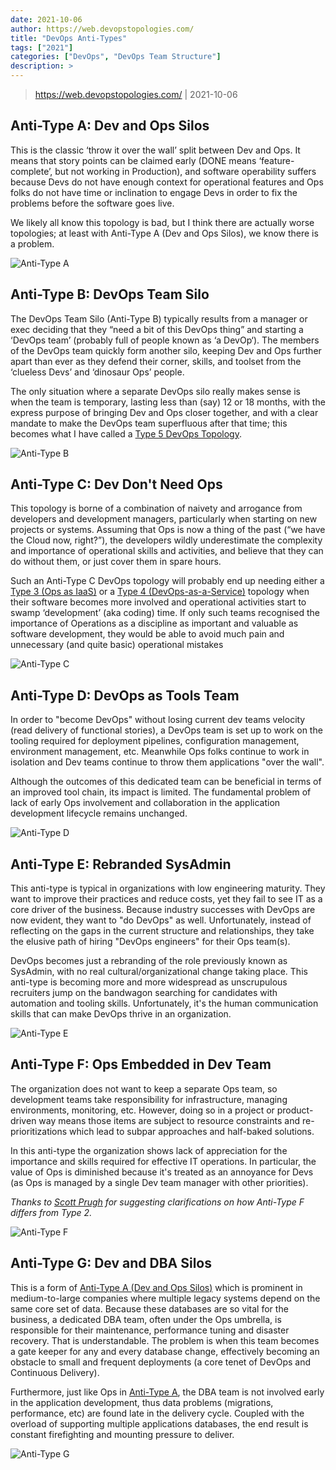 ```yaml
---
date: 2021-10-06
author: https://web.devopstopologies.com/
title: "DevOps Anti-Types"
tags: ["2021"]
categories: ["DevOps", "DevOps Team Structure"]
description: >
---
```


> https://web.devopstopologies.com/ | 2021-10-06

## **Anti-Type A:** Dev and Ops Silos

This is the classic ‘throw it over the wall’ split between Dev and Ops. It means that story points can be claimed early (DONE means ‘feature-complete’, but not working in Production), and software operability suffers because Devs do not have enough context for operational features and Ops folks do not have time or inclination to engage Devs in order to fix the problems before the software goes live.

We likely all know this topology is bad, but I think there are actually worse topologies; at least with Anti-Type A (Dev and Ops Silos), we know there is a problem.

![Anti-Type A](images/anti-type-a.png)

## **Anti-Type B:** DevOps Team Silo

The DevOps Team Silo (Anti-Type B) typically results from a manager or exec deciding that they “need a bit of this DevOps thing” and starting a ‘DevOps team’ (probably full of people known as ‘a DevOp‘). The members of the DevOps team quickly form another silo, keeping Dev and Ops further apart than ever as they defend their corner, skills, and toolset from the ‘clueless Devs’ and ‘dinosaur Ops’ people.

The only situation where a separate DevOps silo really makes sense is when the team is temporary, lasting less than (say) 12 or 18 months, with the express purpose of bringing Dev and Ops closer together, and with a clear mandate to make the DevOps team superfluous after that time; this becomes what I have called a [Type 5 DevOps Topology](https://web.devopstopologies.com/#type-five).

![Anti-Type B](images/anti-type-b.png)

## **Anti-Type C:** Dev Don't Need Ops

This topology is borne of a combination of naivety and arrogance from developers and development managers, particularly when starting on new projects or systems. Assuming that Ops is now a thing of the past (“we have the Cloud now, right?”), the developers wildly underestimate the complexity and importance of operational skills and activities, and believe that they can do without them, or just cover them in spare hours.

Such an Anti-Type C DevOps topology will probably end up needing either a [Type 3 (Ops as IaaS)](https://web.devopstopologies.com/#type-three) or a [Type 4 (DevOps-as-a-Service)](https://web.devopstopologies.com/#type-four) topology when their software becomes more involved and operational activities start to swamp ‘development’ (aka coding) time. If only such teams recognised the importance of Operations as a discipline as important and valuable as software development, they would be able to avoid much pain and unnecessary (and quite basic) operational mistakes

![Anti-Type C](images/anti-type-c.png)

## **Anti-Type D:** DevOps as Tools Team

In order to "become DevOps" without losing current dev teams velocity (read delivery of functional stories), a DevOps team is set up to work on the tooling required for deployment pipelines, configuration management, environment management, etc. Meanwhile Ops folks continue to work in isolation and Dev teams continue to throw them applications "over the wall".

Although the outcomes of this dedicated team can be beneficial in terms of an improved tool chain, its impact is limited. The fundamental problem of lack of early Ops involvement and collaboration in the application development lifecycle remains unchanged.

![Anti-Type D](images/anti-type-d.png)

## **Anti-Type E:** Rebranded SysAdmin

This anti-type is typical in organizations with low engineering maturity. They want to improve their practices and reduce costs, yet they fail to see IT as a core driver of the business. Because industry successes with DevOps are now evident, they want to "do DevOps" as well. Unfortunately, instead of reflecting on the gaps in the current structure and relationships, they take the elusive path of hiring "DevOps engineers" for their Ops team(s).

DevOps becomes just a rebranding of the role previously known as SysAdmin, with no real cultural/organizational change taking place. This anti-type is becoming more and more widespread as unscrupulous recruiters jump on the bandwagon searching for candidates with automation and tooling skills. Unfortunately, it's the human communication skills that can make DevOps thrive in an organization.

![Anti-Type E](images/anti-type-e.png)

## **Anti-Type F:** Ops Embedded in Dev Team

The organization does not want to keep a separate Ops team, so development teams take responsibility for infrastructure, managing environments, monitoring, etc. However, doing so in a project or product-driven way means those items are subject to resource constraints and re-prioritizations which lead to subpar approaches and half-baked solutions.

In this anti-type the organization shows lack of appreciation for the importance and skills required for effective IT operations. In particular, the value of Ops is diminished because it's treated as an annoyance for Devs (as Ops is managed by a single Dev team manager with other priorities).

*Thanks to [Scott Prugh](https://twitter.com/ScottPrugh) for suggesting clarifications on how Anti-Type F differs from Type 2.*

![Anti-Type F](images/anti-type-f.png)

## **Anti-Type G:** Dev and DBA Silos

This is a form of [Anti-Type A (Dev and Ops Silos)](https://web.devopstopologies.com/#anti-type-a) which is prominent in medium-to-large companies where multiple legacy systems depend on the same core set of data. Because these databases are so vital for the business, a dedicated DBA team, often under the Ops umbrella, is responsible for their maintenance, performance tuning and disaster recovery. That is understandable. The problem is when this team becomes a gate keeper for any and every database change, effectively becoming an obstacle to small and frequent deployments (a core tenet of DevOps and Continuous Delivery).

Furthermore, just like Ops in [Anti-Type A](https://web.devopstopologies.com/#anti-type-a), the DBA team is not involved early in the application development, thus data problems (migrations, performance, etc) are found late in the delivery cycle. Coupled with the overload of supporting multiple applications databases, the end result is constant firefighting and mounting pressure to deliver.

![Anti-Type G](images/anti-type-g.png)
